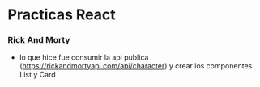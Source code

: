 # Practicas React
### Rick And Morty
- lo que hice fue consumir la api publica (https://rickandmortyapi.com/api/character) y crear los componentes List y Card